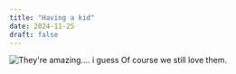 ```yaml
---
title: "Having a kid"
date: 2024-11-25
draft: false
---
```

![They're amazing.... i guess](/blog/images/comic1.jpg)
Of course we still love them.
